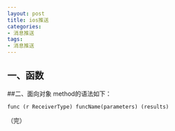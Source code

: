 ```yaml
---
layout: post
title: ios推送
categories:
- 消息推送
tags:
- 消息推送
---
```




## 一、函数


##二、面向对象
method的语法如下：

```
func (r ReceiverType) funcName(parameters) (results)
```

（完）
